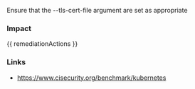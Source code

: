 
Ensure that the --tls-cert-file argument are set as appropriate

### Impact
<!-- Add Impact here -->

<!-- DO NOT CHANGE -->
{{ remediationActions }}

### Links
- https://www.cisecurity.org/benchmark/kubernetes


